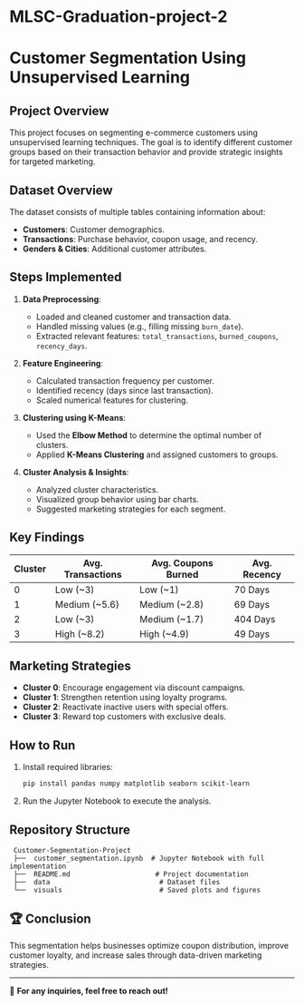 # MLSC-Graduation-project-2
# Customer Segmentation Using Unsupervised Learning

##  Project Overview
This project focuses on segmenting e-commerce customers using unsupervised learning techniques. The goal is to identify different customer groups based on their transaction behavior and provide strategic insights for targeted marketing.

##  Dataset Overview
The dataset consists of multiple tables containing information about:
- **Customers**: Customer demographics.
- **Transactions**: Purchase behavior, coupon usage, and recency.
- **Genders & Cities**: Additional customer attributes.

##  Steps Implemented
1. **Data Preprocessing**:
   - Loaded and cleaned customer and transaction data.
   - Handled missing values (e.g., filling missing `burn_date`).
   - Extracted relevant features: `total_transactions`, `burned_coupons`, `recency_days`.
   
2. **Feature Engineering**:
   - Calculated transaction frequency per customer.
   - Identified recency (days since last transaction).
   - Scaled numerical features for clustering.

3. **Clustering using K-Means**:
   - Used the **Elbow Method** to determine the optimal number of clusters.
   - Applied **K-Means Clustering** and assigned customers to groups.

4. **Cluster Analysis & Insights**:
   - Analyzed cluster characteristics.
   - Visualized group behavior using bar charts.
   - Suggested marketing strategies for each segment.

##  Key Findings
| Cluster | Avg. Transactions | Avg. Coupons Burned | Avg. Recency |
|---------|------------------|---------------------|-------------|
| 0       | Low (~3)         | Low (~1)           | 70 Days     |
| 1       | Medium (~5.6)    | Medium (~2.8)      | 69 Days     |
| 2       | Low (~3)         | Medium (~1.7)      | 404 Days    |
| 3       | High (~8.2)      | High (~4.9)        | 49 Days     |

##  Marketing Strategies
- **Cluster 0**: Encourage engagement via discount campaigns.
- **Cluster 1**: Strengthen retention using loyalty programs.
- **Cluster 2**: Reactivate inactive users with special offers.
- **Cluster 3**: Reward top customers with exclusive deals.

##  How to Run
1. Install required libraries:  
   ```bash
   pip install pandas numpy matplotlib seaborn scikit-learn
   ```
2. Run the Jupyter Notebook to execute the analysis.

##  Repository Structure
```
 Customer-Segmentation-Project
 ├──  customer_segmentation.ipynb  # Jupyter Notebook with full implementation
 ├──  README.md                     # Project documentation
 ├──  data                           # Dataset files
 └──  visuals                        # Saved plots and figures
```

## 🏆 Conclusion
This segmentation helps businesses optimize coupon distribution, improve customer loyalty, and increase sales through data-driven marketing strategies.

---
📧 **For any inquiries, feel free to reach out!**

